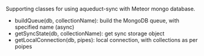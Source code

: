 Supporting classes for using aqueduct-sync with Meteor mongo database.

 * buildQueue(db, collectionName): build the MongoDB queue, with specified name (async)
 * getSyncState(db, collectionName): get sync storage object
 * getLocalConnection(db, pipes): local connection, with collections as per poipes
